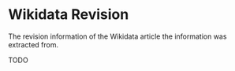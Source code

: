 # Wikidata Revision
The revision information of the Wikidata article the information was extracted from.

TODO
